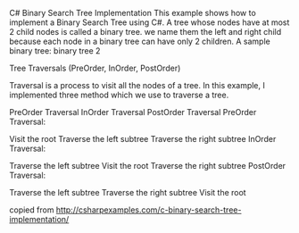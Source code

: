 C# Binary Search Tree Implementation
This example shows how to implement a Binary Search Tree using  C#. A tree whose nodes have at most 2 child nodes is called a binary tree. we name them the left and right child because each node in a binary tree can have only 2 children.
A sample binary tree:
binary tree 2


Tree Traversals (PreOrder, InOrder, PostOrder)

Traversal is a process to visit all the nodes of a tree. In this example, I implemented three method which we use to traverse a tree.


PreOrder Traversal
InOrder Traversal
PostOrder Traversal
PreOrder Traversal:

Visit the root
Traverse the left subtree
Traverse the right subtree
InOrder Traversal:

Traverse the left subtree
Visit the root
Traverse the right subtree
PostOrder Traversal:


Traverse the left subtree
Traverse the right subtree
Visit the root

copied from http://csharpexamples.com/c-binary-search-tree-implementation/
